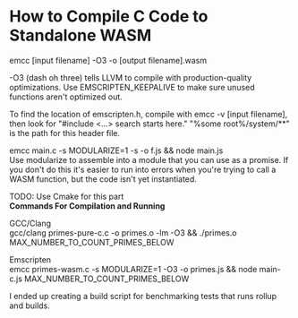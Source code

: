 # How to Compile C Code to Standalone WASM

emcc [input filename] -O3 -o [output filename].wasm

-O3 (dash oh three) tells LLVM to compile with production-quality optimizations. Use EMSCRIPTEN_KEEPALIVE to make sure unused functions aren't optimized out.

To find the location of emscripten.h, compile with emcc -v [input filename], then look for "#include <...> search starts here." "%some root%/system/\*\*" is the path for this header file.

emcc main.c -s MODULARIZE=1 -s -o f.js && node main.js  
Use modularize to assemble into a module that you can use as a promise. If you don't do this it's easier to run into errors when you're trying to call a WASM function, but the code isn't yet instantiated.

TODO: Use Cmake for this part  
**Commands For Compilation and Running**

GCC/Clang  
gcc/clang primes-pure-c.c -o primes.o -lm -O3 && ./primes.o MAX_NUMBER_TO_COUNT_PRIMES_BELOW

Emscripten  
emcc primes-wasm.c -s MODULARIZE=1 -O3 -o primes.js && node main-c.js MAX_NUMBER_TO_COUNT_PRIMES_BELOW

I ended up creating a build script for benchmarking tests that runs rollup and builds.